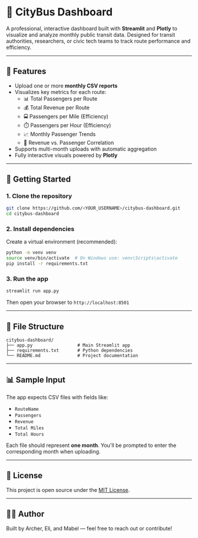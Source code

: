 # 🚌 CityBus Dashboard

A professional, interactive dashboard built with **Streamlit** and **Plotly** to visualize and analyze monthly public transit data. Designed for transit authorities, researchers, or civic tech teams to track route performance and efficiency.

---

## 🔧 Features

- Upload one or more **monthly CSV reports**
- Visualizes key metrics for each route:
  - 📊 Total Passengers per Route
  - 💰 Total Revenue per Route
  - 🚍 Passengers per Mile (Efficiency)
  - ⏱️ Passengers per Hour (Efficiency)
  - 📈 Monthly Passenger Trends
  - 🔁 Revenue vs. Passenger Correlation
- Supports multi-month uploads with automatic aggregation
- Fully interactive visuals powered by **Plotly**

---

## 🚀 Getting Started

### 1. Clone the repository
```bash
git clone https://github.com/<YOUR_USERNAME>/citybus-dashboard.git
cd citybus-dashboard
```

### 2. Install dependencies
Create a virtual environment (recommended):

```bash
python -m venv venv
source venv/bin/activate  # On Windows use: venv\Scripts\activate
pip install -r requirements.txt
```

### 3. Run the app
```bash
streamlit run app.py
```

Then open your browser to `http://localhost:8501`

---

## 📂 File Structure

```
citybus-dashboard/
├── app.py                 # Main Streamlit app
├── requirements.txt       # Python dependencies
└── README.md              # Project documentation
```

---

## 📊 Sample Input

The app expects CSV files with fields like:

- `RouteName`
- `Passengers`
- `Revenue`
- `Total Miles`
- `Total Hours`

Each file should represent **one month**. You'll be prompted to enter the corresponding month when uploading.

---

## 📝 License

This project is open source under the [MIT License](LICENSE).

---

## 👨‍💻 Author

Built by Archer, Eli, and Mabel — feel free to reach out or contribute!
```
